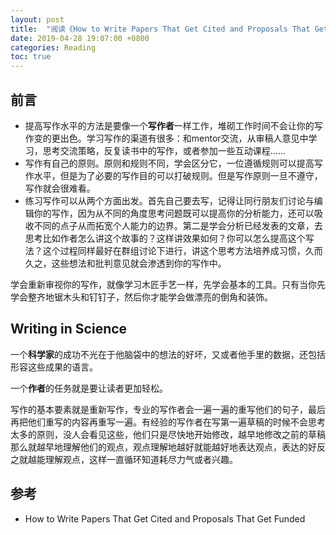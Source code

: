 ```yaml
---
layout: post
title:  "阅读《How to Write Papers That Get Cited and Proposals That Get Funded》"
date: 2019-04-28 19:07:00 +0800
categories: Reading
toc: true
---
```


## 前言

* 提高写作水平的方法是要像一个**写作者**一样工作，堆砌工作时间不会让你的写作变的更出色。学习写作的渠道有很多：和mentor交流，从审稿人意见中学习，思考交流策略，反复读书中的写作，或者参加一些互动课程……
* 写作有自己的原则。原则和规则不同，学会区分它，一位遵循规则可以提高写作水平，但是为了必要的写作目的可以打破规则。但是写作原则一旦不遵守，写作就会很难看。
* 练习写作可以从两个方面出发。首先自己要去写，记得让同行朋友们讨论与编辑你的写作，因为从不同的角度思考问题既可以提高你的分析能力，还可以吸收不同的点子从而拓宽个人能力的边界。第二是学会分析已经发表的文章，去思考比如作者怎么讲这个故事的？这样讲效果如何？你可以怎么提高这个写法？这个过程同样最好在群组讨论下进行，讲这个思考方法培养成习惯，久而久之，这些想法和批判意见就会渗透到你的写作中。

学会重新审视你的写作，就像学习木匠手艺一样，先学会基本的工具。只有当你先学会整齐地锯木头和钉钉子，然后你才能学会做漂亮的倒角和装饰。

## Writing in Science

一个**科学家**的成功不光在于他脑袋中的想法的好坏，又或者他手里的数据，还包括形容这些成果的语言。

一个**作者**的任务就是要让读者更加轻松。

写作的基本要素就是重新写作，专业的写作者会一遍一遍的重写他们的句子，最后再把他们重写的内容再重写一遍。有经验的写作者在写第一遍草稿的时候不会思考太多的原则，没人会看见这些，他们只是尽快地开始修改，越早地修改之前的草稿那么就越早地理解他们的观点，观点理解地越好就能越好地表达观点，表达的好反之就越能理解观点，这样一直循环知道耗尽力气或者兴趣。



## 参考

* How to Write Papers That Get Cited and Proposals That Get Funded